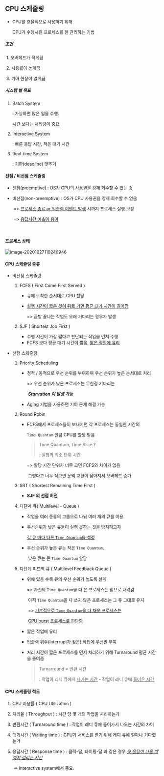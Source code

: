 ## CPU 스케줄링



- CPU를 효율적으로 사용하기 위해

  CPU가 수행시킬 프로세스를 잘 관리하는 기법



##### 조건

​	1.  오버헤드가 적게끔

​	2. 사용률이 높게끔

​	3. 기아 현상이 없게끔



##### 시스템 별 목표

1. Batch System

   : 가능하면 많은 일을 수행.

      <u>시간 보다는 처리량이 중요</u>

2. Interactive System

   : 빠른 응답 시간, 적은 대기 시간

3. Real-time System

   : 기한(deadline) 맞추기



#### 선점 / 비선점 스케줄링

- 선점(preemptive) : OS가 CPU의 사용권을 강제 회수할 수 있는 것

- 비선점(non-preemptive) : OS가 CPU 사용권을 강제 회수할 수 없음

  ​                                              => <u>프로세스 종료 or 입출력 이벤트 발생</u> 시까지 프로세스 실행 보장

  ​											  => <u>응답시간 예측이 용이</u>

  ​         

#### 프로세스 상태

![image-20201027110246946](C:\Users\multicampus\AppData\Roaming\Typora\typora-user-images\image-20201027110246946.png)



#### CPU 스케줄링 종류

- 비선점 스케줄링

  1. FCFS ( First Come First Served )

     - 큐에 도착한 순서대로 CPU 할당

     - <u>실행 시간이 짧은 것이 뒤로 가면 평균 대기 시간이 길어짐</u>

       => 금방 끝나는 작업도 오래 기다리는 경우가 발생

  2. SJF ( Shortest Job First )

     - 수행 시간이 가장 짧다고 판단되는 작업을 먼저 수행
     - FCFS 보다 평균 대기 시간이 짧음, <u>짧은 작업에 유리</u>



- 선점 스케줄링

  1. Priority Scheduling

     - 정적 / 동적으로 우선 순위를 부여하여 우선 순위가 높은 순서대로 처리

       => 우선 순위가 낮은 프로세스는 무한정 기다리는

       ​      ***Starvation 이 발생 가능***

     - Aging 기법을 사용하면 기아 문제 해결 가능

     

  2. Round Robin

     - FCFS에서 프로세스들이 보내지면 각 프로세스는 동일한 시간의

       `Time Quantum` 만큼 CPU를 할당 받음

       > Time Quantum, Time Slice ?
       >
       > : 실행의 최소 단위 시간

       => 할당 시간 단위가 너무 크면 FCFS와 차이가 없음

       ​     그렇다고 너무 작으면 문맥 교환이 잦아져서 오버헤드 증가

       

  3. SRT ( Shortest Remaining Time First )

     - **SJF 의 선점 버전**

       

  4. 다단계 큐( Multilevel - Queue )

     - 작업을 여러 종류의 그룹으로 나눠 여러 개의 큐를 이용

     - 우선순위가 낮은 큐들이 실행 못하는 것을 방지하고자

       <u>각 큐 마다 다른 `Time Quantum`을 설정</u>

     - 우선 순위가 높은 큐는 작은 `Time Quantum`,

       ​                     낮은 큐는 큰 `Time Quantum` 할당

       

  5. 다단계 피드백 큐 ( Multilevel Feedback Queue )

     - 위에 있을 수록 큐의 우선 순위가 높도록 설계

       => 자신의 `Time Quantum`을 다 쓴 프로세스는 밑으로 내려감

       ​     아직 `Time Quantum`을 다 쓰지 않은 프로세스는 그 큐 그대로 유지

       ​	 => <u>기본적으로 `Time Quantum`을 다 채운 프로세스는</u>

       ​           <u>CPU burst 프로세스로 판단함</u>

     - 짧은 작업에 유리

     - 입출력 위주(Interrupt가 잦은) 작업에 우선권 부여

     - 처리 시간이 짧은 프로세스를 먼저 처리하기 위해 Turnaround 평균 시간을 줄여줌

       > Turnarround = 반환 시간
       >
       > : 작업이 레디 큐에서 <u>나가는 시간</u> - 작업이 레디 큐에 <u>들어온 시간</u>

  

#### CPU 스케줄링 척도

1. CPU 이용률 ( CPU Utilization )

2. 처리율 ( Throughput ) : 시간 당 몇 개의 작업을 처리하는가

3. 반환시간 ( Turnaround time ) : 작업이 레디 큐에 들어가서 나오는 시간의 차이

4. 대기시간 ( Waiting time ) : CPU가 서비스를 받기 위해 레디 큐에 얼마나 기다렸는가

5. 응답시간 ( Response time ) : 클릭-답, 타이핑-답 과 같은 경우 <u>*첫 응답이 나올 때까지 걸리는 시간*</u>

   ​        										=> Interactive system에서 중요.


